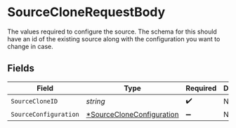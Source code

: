 # SourceCloneRequestBody

The values required to configure the source. The schema for this should have an id of the existing source along with the configuration you want to change in case.


## Fields

| Field                                                                        | Type                                                                         | Required                                                                     | Description                                                                  |
| ---------------------------------------------------------------------------- | ---------------------------------------------------------------------------- | ---------------------------------------------------------------------------- | ---------------------------------------------------------------------------- |
| `SourceCloneID`                                                              | *string*                                                                     | :heavy_check_mark:                                                           | N/A                                                                          |
| `SourceConfiguration`                                                        | [*SourceCloneConfiguration](../../models/shared/sourcecloneconfiguration.md) | :heavy_minus_sign:                                                           | N/A                                                                          |
